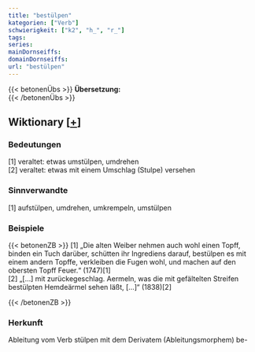 ```yaml
---
title: "bestülpen"
kategorien: ["Verb"]
schwierigkeit: ["k2", "h_", "r_"]
tags:
series:
mainDornseiffs:
domainDornseiffs:
url: "bestülpen"
---
```


{{< betonenÜbs >}}
**Übersetzung:**  
{{< /betonenÜbs >}}

## Wiktionary [[+](https://de.wiktionary.org/wiki/bestülpen)]

### Bedeutungen
[1] veraltet: etwas umstülpen, umdrehen  
[2] veraltet: etwas mit einem Umschlag (Stulpe) versehen  

### Sinnverwandte
[1] aufstülpen, umdrehen, umkrempeln, umstülpen  

### Beispiele
{{< betonenZB >}}
[1] „Die alten Weiber nehmen auch wohl einen Topff, binden ein Tuch darüber, schütten ihr Ingrediens darauf, bestülpen es mit einem andern Topffe, verkleiben die Fugen wohl, und machen auf den obersten Topff Feuer.“ (1747)[1]  
[2] „[…] mit zurückegeschlag. Aermeln, was die mit gefältelten Streifen bestülpten Hemdeärmel sehen läßt, […]“ (1838)[2]  

{{< /betonenZB >}}
### Herkunft
Ableitung vom Verb stülpen mit dem Derivatem (Ableitungsmorphem) be-  



